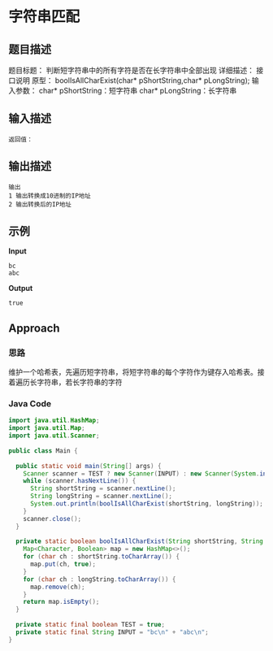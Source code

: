 
# 字符串匹配
## 题目描述

题目标题：
判断短字符串中的所有字符是否在长字符串中全部出现
详细描述：
接口说明
原型：
boolIsAllCharExist(char* pShortString,char* pLongString);
输入参数：
char* pShortString：短字符串
char* pLongString：长字符串
## 输入描述
```
返回值：
```
##  输出描述
```
输出  
1 输出转换成10进制的IP地址  
2 输出转换后的IP地址
```
## 示例
**Input**
```
bc
abc
```
**Output**
```
true
```
## Approach
### 思路
维护一个哈希表，先遍历短字符串，将短字符串的每个字符作为键存入哈希表。接着遍历长字符串，若长字符串的字符
### Java Code
``` Java
import java.util.HashMap;  
import java.util.Map;  
import java.util.Scanner;  
  
public class Main {  
  
  public static void main(String[] args) {  
    Scanner scanner = TEST ? new Scanner(INPUT) : new Scanner(System.in);  
    while (scanner.hasNextLine()) {  
      String shortString = scanner.nextLine();  
      String longString = scanner.nextLine();  
      System.out.println(boolIsAllCharExist(shortString, longString));  
    }  
    scanner.close();  
  }  
  
  private static boolean boolIsAllCharExist(String shortString, String longString) {  
    Map<Character, Boolean> map = new HashMap<>();  
    for (char ch : shortString.toCharArray()) {  
      map.put(ch, true);  
    }  
    for (char ch : longString.toCharArray()) {  
      map.remove(ch);  
    }  
    return map.isEmpty();  
  }  
  
  private static final boolean TEST = true;  
  private static final String INPUT = "bc\n" + "abc\n";  
}
```

<!--stackedit_data:
eyJoaXN0b3J5IjpbMTQxODY4MjIyMl19
-->